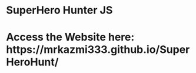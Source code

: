 # SuperHero Hunter JS
<h1> Access the Website here: https://mrkazmi333.github.io/SuperHeroHunt/ </h1>

